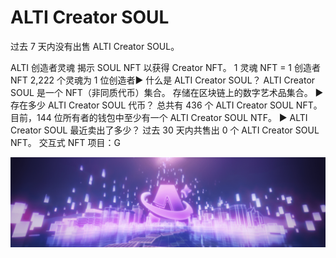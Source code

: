 # ALTI Creator SOUL

过去 7 天内没有出售 ALTI Creator SOUL。

ALTI 创造者灵魂
揭示 SOUL NFT 以获得 Creator NFT。
1 灵魂 NFT = 1 创造者 NFT
2,222 个灵魂为 1 位创造者▶ 什么是 ALTI Creator SOUL？
ALTI Creator SOUL 是一个 NFT（非同质代币）集合。 存储在区块链上的数字艺术品集合。
▶ 存在多少 ALTI Creator SOUL 代币？
总共有 436 个 ALTI Creator SOUL NFT。 目前，144 位所有者的钱包中至少有一个 ALTI Creator SOUL NTF。
▶ ALTI Creator SOUL 最近卖出了多少？
过去 30 天内共售出 0 个 ALTI Creator SOUL NFT。
  交互式 NFT 项目：G

![unnamed](unnamed.png)
